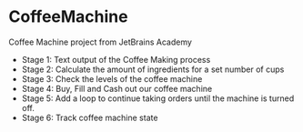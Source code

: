 # CoffeeMachine
Coffee Machine project from JetBrains Academy 
- Stage 1: Text output of the Coffee Making process
- Stage 2: Calculate the amount of ingredients for a set number of cups
- Stage 3: Check the levels of the coffee machine
- Stage 4: Buy, Fill and Cash out our coffee machine
- Stage 5: Add a loop to continue taking orders until the machine is turned off.
- Stage 6: Track coffee machine state
